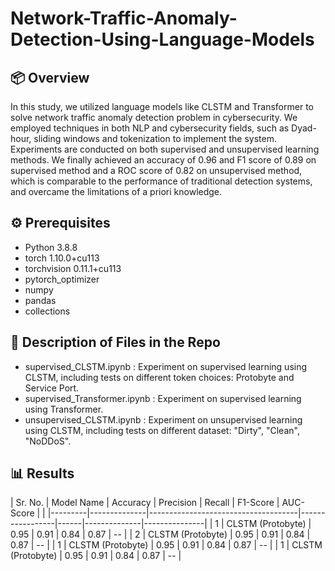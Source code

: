 # Network-Traffic-Anomaly-Detection-Using-Language-Models
## 📦 Overview
In this study, we utilized language models like CLSTM and Transformer to solve network traffic anomaly detection problem in cybersecurity. We employed techniques in both NLP and cybersecurity fields, such as Dyad-hour, sliding windows and tokenization to implement the system. Experiments are conducted on both supervised and unsupervised learning methods. We finally achieved an accuracy of 0.96 and F1 score of 0.89 on supervised method and a ROC score of 0.82 on unsupervised method, which is comparable to the performance of traditional detection systems, and overcame the limitations of a priori knowledge.

## ⚙️ Prerequisites

- Python 3.8.8
- torch 1.10.0+cu113
- torchvision 0.11.1+cu113
- pytorch_optimizer
- numpy
- pandas
- collections

## 🏁 Description of Files in the Repo

- supervised_CLSTM.ipynb : Experiment on supervised learning using CLSTM, including tests on different token choices: Protobyte and Service Port.
- supervised_Transformer.ipynb : Experiment on supervised learning using Transformer.
- unsupervised_CLSTM.ipynb : Experiment on unsupervised learning using CLSTM, including tests on different dataset: "Dirty", "Clean", "NoDDoS".


## 📊 Results
| Sr. No. | Model Name   | Accuracy | Precision       | Recall   | F1-Score | AUC-Score |                                                                                                                                                      |
|---------|--------------|-------------------------------------|-----------------|------|--------------|---------------|
| 1       | CLSTM (Protobyte)   | 0.95                           | 0.91   | 0.84  | 0.87         | --          | 
| 2       | CLSTM (Protobyte)   | 0.95                           | 0.91   | 0.84  | 0.87         | --          | 
| 1       | CLSTM (Protobyte)   | 0.95                           | 0.91   | 0.84  | 0.87         | --          | 
| 1       | CLSTM (Protobyte)   | 0.95                           | 0.91   | 0.84  | 0.87         | --          | 
